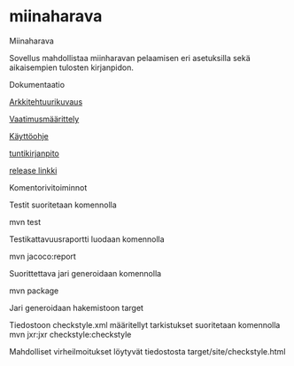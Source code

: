 # miinaharava
Miinaharava

Sovellus mahdollistaa miinharavan pelaamisen eri asetuksilla sekä aikaisempien tulosten kirjanpidon.

Dokumentaatio

[Arkkitehtuurikuvaus](dokumentaatio/arkkitehtuuri.md)

[Vaatimusmäärittely](dokumentaatio/Vaativuusmäärittely.md)

[Käyttöohje](dokumentaatio/Käyttöohje.md)

[tuntikirjanpito](dokumentaatio/tuntikirjanpito.odt)

[release linkki](https://github.com/Alluton/miinaharava/releases/latest)

Komentorivitoiminnot

Testit suoritetaan komennolla

mvn test

Testikattavuusraportti luodaan komennolla

mvn jacoco:report

Suorittettava jari generoidaan komennolla

mvn package

Jari generoidaan hakemistoon target

Tiedostoon checkstyle.xml määritellyt tarkistukset suoritetaan komennolla mvn jxr:jxr checkstyle:checkstyle

Mahdolliset virheilmoitukset löytyvät tiedostosta target/site/checkstyle.html
